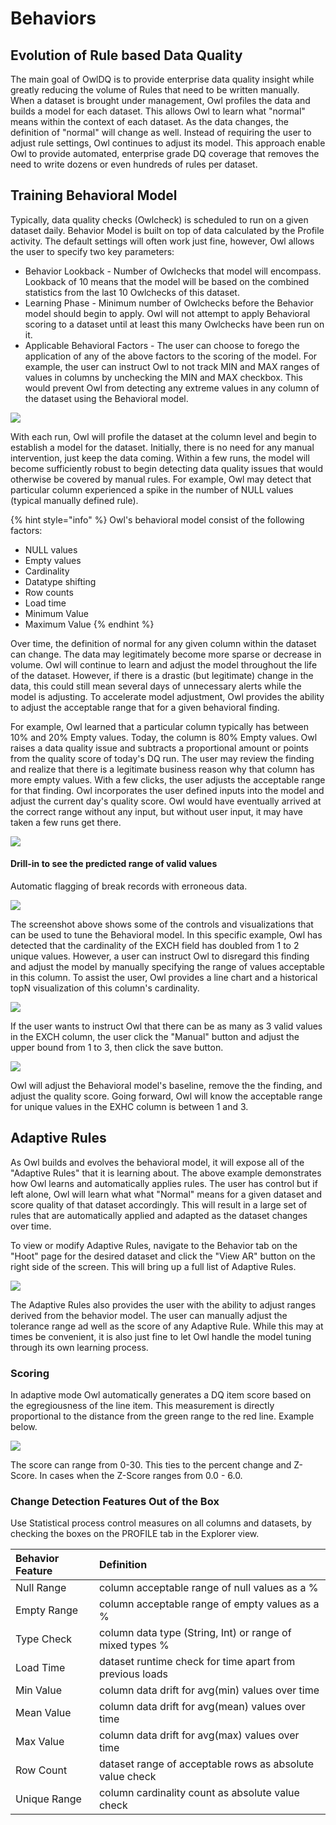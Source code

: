 # Behaviors

## Evolution of Rule based Data Quality

The main goal of OwlDQ is to provide enterprise data quality insight while greatly reducing the volume of Rules that need to be written manually. When a dataset is brought under management, Owl profiles the data and builds a model for each dataset. This allows Owl to learn what "normal" means within the context of each dataset. As the data changes, the definition of "normal" will change as well. Instead of requiring the user to adjust rule settings, Owl continues to adjust its model. This approach enable Owl to provide automated, enterprise grade DQ coverage that removes the need to write dozens or even hundreds of rules per dataset.

## Training Behavioral Model

Typically, data quality checks \(Owlcheck\) is scheduled to run on a given dataset daily. Behavior Model is built on top of data calculated by the Profile activity. The default settings will often work just fine, however, Owl allows the user to specify two key parameters:

* Behavior Lookback - Number of Owlchecks that model will encompass. Lookback of 10 means that the model will be based on the combined statistics from the last 10 Owlchecks of this dataset. 
* Learning Phase - Minimum number of Owlchecks before the Behavior model should begin to apply. Owl will not attempt to apply Behavioral scoring to a dataset until at least this many Owlchecks have been run on it.
* Applicable Behavioral  Factors - The user can choose to forego the application of any of the above factors to the scoring of the model. For example, the user can instruct Owl to not track MIN and MAX ranges of values in columns by unchecking the MIN and MAX checkbox. This would prevent Owl from detecting any extreme values in any column of the dataset using the Behavioral model.

![](../.gitbook/assets/screen-shot-2020-07-08-at-12.28.39-pm.png)

With each run, Owl will profile the dataset at the column level and begin to establish a model for the dataset. Initially, there is no need for any manual intervention, just keep the data coming. Within a few runs, the model will become sufficiently robust to begin detecting data quality issues that would otherwise be covered by manual rules. For example, Owl may detect that particular column experienced a spike in the number of NULL values \(typical manually defined rule\). 

{% hint style="info" %}
 Owl's behavioral model consist of the following factors:

* NULL values
* Empty values
* Cardinality
* Datatype shifting
* Row counts
* Load time
* Minimum Value
* Maximum Value
{% endhint %}

Over time, the definition of normal for any given column within the dataset can change. The data may legitimately become more sparse or decrease in volume. Owl will continue to learn and adjust the model throughout the life of the dataset. However, if there is a drastic \(but legitimate\) change in the data, this could still mean several days of unnecessary alerts while the model is adjusting. To accelerate model adjustment, Owl provides the ability to adjust the acceptable range that for a given behavioral finding. 

For example, Owl learned that a particular column typically has between 10% and 20% Empty values. Today, the column is 80% Empty values. Owl raises a data quality issue and subtracts a proportional amount or points from the quality score of today's DQ run. The user may review the finding and realize that there is a legitimate business reason why that column has more empty values. With a few clicks, the user adjusts the acceptable range for that finding. Owl incorporates the user defined inputs into the model and adjust the current day's quality score. Owl would have eventually arrived at the correct range without any input, but without user input, it may have taken a few runs get there.

![](../.gitbook/assets/screen-shot-2020-05-07-at-8.02.53-pm.png)

#### Drill-in to see the predicted range of valid values

Automatic flagging of break records with erroneous data.

![](../.gitbook/assets/screen-shot-2021-04-27-at-8.07.58-am%20%281%29.png)

The screenshot above shows some of the controls and visualizations that can be used to tune the Behavioral model. In this specific example, Owl has detected that the cardinality of the EXCH field has doubled from 1 to 2 unique values. However, a user can instruct Owl to disregard this finding and adjust the model by manually specifying the range of values acceptable in this column.  To assist the user, Owl provides a line chart and a historical topN visualization of this column's cardinality.

![](../.gitbook/assets/screen-shot-2020-05-07-at-8.17.14-pm.png)

If the user wants to instruct Owl that there can be as many as 3 valid values in the EXCH column, the user click the "Manual" button and adjust the upper bound from 1 to 3, then click the save button. 

![](../.gitbook/assets/screen-shot-2020-05-07-at-8.17.43-pm.png)

Owl will adjust the Behavioral model's baseline, remove the the finding, and adjust the quality score. Going forward, Owl will know the acceptable range for unique values in the EXHC column is between 1 and 3. 

## Adaptive Rules

As Owl builds and evolves the behavioral model, it will expose all of the "Adaptive Rules" that it is learning about. The above example demonstrates how Owl learns and automatically applies rules. The user has control but if left alone, Owl will learn what what "Normal" means for a given dataset and score quality of that dataset accordingly. This will result in a large set of rules that are automatically applied and adapted as the dataset changes over time.

To view or modify Adaptive Rules, navigate to the Behavior tab on the "Hoot" page for the desired dataset and click the "View AR" button on the right side of the screen. This will bring up a full list of Adaptive Rules. 

![](../.gitbook/assets/screen-shot-2020-05-07-at-8.37.37-pm.png)

The Adaptive Rules also provides the user with the ability to adjust ranges derived from the behavior model. The user can manually adjust the tolerance range ad well as the score of any Adaptive Rule. While this may at times be convenient, it is also just fine to let Owl handle the model tuning through its own learning process.

### Scoring

In adaptive mode Owl automatically generates a DQ item score based on the egregiousness of the line item.  This measurement is directly proportional to the distance from the green range to the red line.  Example below.

![](../.gitbook/assets/owl-behavior-score.png)

The score can range from 0-30.  This ties to the percent change and Z-Score.  In cases when the Z-Score ranges from 0.0 - 6.0.

### Change Detection Features Out of the Box

Use Statistical process control measures on all columns and datasets, by checking the boxes on the PROFILE tab in the Explorer view.

| Behavior Feature | Definition |
| :--- | :--- |
| Null Range | column acceptable range of null values as a % |
| Empty Range | column acceptable range of empty values as a % |
| Type Check | column data type \(String, Int\) or range of mixed types % |
| Load Time | dataset runtime check for time apart from previous loads |
| Min Value | column data drift for avg\(min\) values over time |
| Mean Value | column data drift for avg\(mean\) values over time |
| Max Value  | column data drift for avg\(max\) values over time |
| Row Count | dataset range of acceptable rows as absolute value check |
| Unique Range | column cardinality count as absolute value check |

